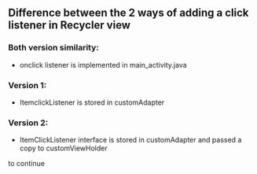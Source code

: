 ## Difference between the 2 ways of adding a click listener in Recycler view
### Both version similarity:
- onclick listener is implemented in main_activity.java
### Version 1:
- ItemclickListener is stored in customAdapter
### Version 2:
- ItemClickListener interface is stored in customAdapter and passed a copy to customViewHolder

to continue
